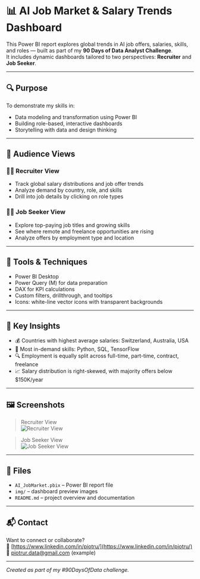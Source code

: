 
# 📊 AI Job Market & Salary Trends Dashboard

This Power BI report explores global trends in AI job offers, salaries, skills, and roles — built as part of my **90 Days of Data Analyst Challenge**.  
It includes dynamic dashboards tailored to two perspectives: **Recruiter** and **Job Seeker**.

---

## 🔍 Purpose

To demonstrate my skills in:
- Data modeling and transformation using Power BI
- Building role-based, interactive dashboards
- Storytelling with data and design thinking

---

## 👥 Audience Views

### 🧑‍💼 Recruiter View
- Track global salary distributions and job offer trends
- Analyze demand by country, role, and skills
- Drill into job details by clicking on role types

### 🙋‍♂️ Job Seeker View
- Explore top-paying job titles and growing skills
- See where remote and freelance opportunities are rising
- Analyze offers by employment type and location

---

## 🧰 Tools & Techniques

- Power BI Desktop  
- Power Query (M) for data preparation  
- DAX for KPI calculations  
- Custom filters, drillthrough, and tooltips  
- Icons: white-line vector icons with transparent backgrounds

---

## 🧠 Key Insights

- 💰 Countries with highest average salaries: Switzerland, Australia, USA  
- 🔧 Most in-demand skills: Python, SQL, TensorFlow  
- 🔍 Employment is equally split across full-time, part-time, contract, freelance  
- 📈 Salary distribution is right-skewed, with majority offers below $150K/year

---

## 🖼️ Screenshots

> Recruiter View  
![Recruiter View](img/recruiter_view.png)

> Job Seeker View  
![Job Seeker View](img/job_seeker_view.png)

---

## 📂 Files

- `AI_JobMarket.pbix` – Power BI report file  
- `img/` – dashboard preview images  
- `README.md` – project overview and documentation  

---

## 📬 Contact

Want to connect or collaborate?  
🔗 [https://www.linkedin.com/in/piotru/](https://www.linkedin.com/in/piotru/)  
📧 piotrur.data@gmail.com (example)

---

*Created as part of my #90DaysOfData challenge.*
